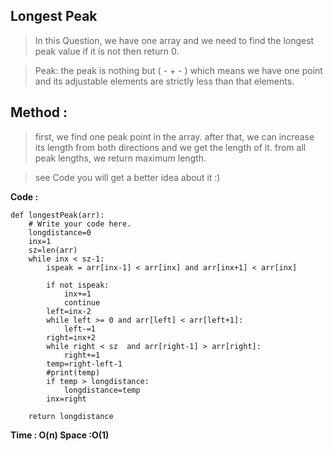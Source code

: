 ﻿

## Longest Peak

> In this Question, we have one array and we need to find the longest peak value if it is not then return 0. 
 
> Peak: the peak is nothing but ( - + - ) which means we have one point and its adjustable elements are strictly less than that elements.
 

## Method :

> first, we find one peak point in the array. after that, we can increase its length from both directions and we get the length of it. from all peak lengths, we return maximum length.
 
> see Code you will get a better idea about it :)

**Code :**

    def longestPeak(arr):
        # Write your code here.
    	longdistance=0
    	inx=1
    	sz=len(arr)
    	while inx < sz-1:
    		ispeak = arr[inx-1] < arr[inx] and arr[inx+1] < arr[inx]
    		
    		if not ispeak:
    			inx+=1
    			continue
    		left=inx-2
    		while left >= 0 and arr[left] < arr[left+1]:
    			left-=1
    		right=inx+2
    		while right < sz  and arr[right-1] > arr[right]:
    			right+=1
    		temp=right-left-1
    		#print(temp)
    		if temp > longdistance:
    			longdistance=temp
    		inx=right
    		
        return longdistance

****Time : O(n)
Space :O(1)****



